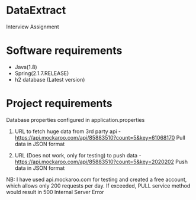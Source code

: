 # DataExtract
Interview Assignment

# Software requirements
* Java(1.8)
* Spring(2.1.7.RELEASE)
* h2 database (Latest version)

# Project requirements
Database properties configured in application.properties

1. URL to fetch huge data from 3rd party api - https://api.mockaroo.com/api/85883510?count=5&key=61068170
Pull data in JSON format

2. URL (Does not work, only for testing) to push data - https://api.mockaroo.com/api/85883510?count=5&key=2020202
Push data in JSON format

NB: I have used api.mockaroo.com for testing and created a free account, which allows only 200 requests per day. If exceeded, PULL service method would result in 500 Internal Server Error